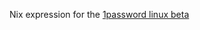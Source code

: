 Nix expression for the [1password linux beta](https://blog.1password.com/1password-for-linux-beta-is-now-open/)
